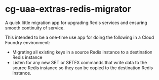 # cg-uaa-extras-redis-migrator
A quick little migration app for upgrading Redis services and ensuring smooth continuity of service.

This intended to be a one-time use app for doing the following in a Cloud Foundry environment:
- Migrating all existing keys in a source Redis instance to a destination Redis instance
- Listen for any new SET or SETEX commands that write data to the source Redis instance so they can be copied to the destination Redis instance.
